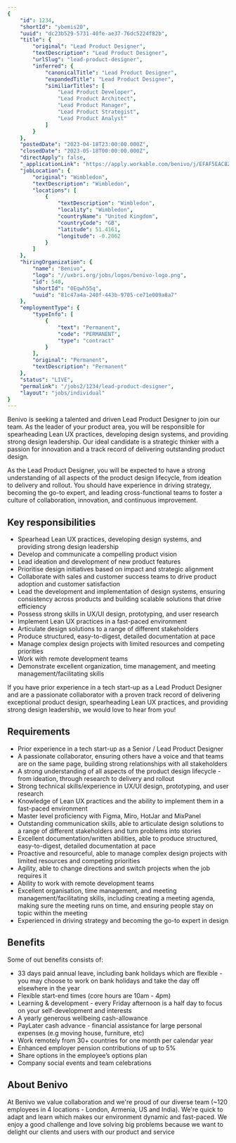 ```yaml
---
{
	"id": 1234,
	"shortId": "ybemis20",
	"uuid": "dc23b529-5731-40fe-ae37-76dc5224f82b",
	"title": {
		"original": "Lead Product Designer",
		"textDescription": "Lead Product Designer",
		"urlSlug": "lead-product-designer",
		"inferred": {
			"canonicalTitle": "Lead Product Designer",
			"expandedTitle": "Lead Product Designer",
			"similiarTitles": [
				"Lead Product Developer",
				"Lead Product Architect",
				"Lead Product Manager",
				"Lead Product Strategist",
				"Lead Product Analyst"
			]
		}
	},
	"postedDate": "2023-04-18T23:00:00.000Z",
	"closedDate": "2023-05-18T00:00:00.000Z",
	"directApply": false,
	"_applicationLink": "https://apply.workable.com/benivo/j/EFAF5EAC82/apply/",
	"jobLocation": {
		"original": "Wimbledon",
		"textDescription": "Wimbledon",
		"locations": [
			{
				"textDescription": "Wimbledon",
				"locality": "Wimbledon",
				"countryName": "United Kingdom",
				"countryCode": "GB",
				"latitude": 51.4161,
				"longitude": -0.2062
			}
		]
	},
	"hiringOrganization": {
		"name": "Benivo",
		"logo": "//uxbri.org/jobs/logos/benivo-logo.png",
		"id": 540,
		"shortId": "0Eqwh55q",
		"uuid": "81c47a4a-240f-443b-9705-ce71e009a8a7"
	},
	"employmentType": {
		"typeInfo": [
			{
				"text": "Permanent",
				"code": "PERMANENT",
				"type": "contract"
			}
		],
		"original": "Permanent",
		"textDescription": "Permanent"
	},
	"status": "LIVE",
	"permalink": "/jobs2/1234/lead-product-designer",
	"layout": "jobs/individual"
}
---
```

<p>Benivo is seeking a talented and driven Lead Product Designer to join our team. As the leader of your product area, you will be responsible for spearheading Lean UX practices, developing design systems, and providing strong design leadership. Our ideal candidate is a strategic thinker with a passion for innovation and a track record of delivering outstanding product design.</p>
<p>As the Lead Product Designer, you will be expected to have a strong understanding of all aspects of the product design lifecycle, from ideation to delivery and rollout. You should have experience in driving strategy, becoming the go-to expert, and leading cross-functional teams to foster a culture of collaboration, innovation, and continuous improvement.</p>
<h2 id="key-responsibilities">Key responsibilities</h2>
<ul>
<li>Spearhead Lean UX practices, developing design systems, and providing strong design leadership</li>
<li>Develop and communicate a compelling product vision</li>
<li>Lead ideation and development of new product features</li>
<li>Prioritise design initiatives based on impact and strategic alignment</li>
<li>Collaborate with sales and customer success teams to drive product adoption and customer satisfaction</li>
<li>Lead the development and implementation of design systems, ensuring consistency across products and building scalable solutions that drive efficiency</li>
<li>Possess strong skills in UX/UI design, prototyping, and user research</li>
<li>Implement Lean UX practices in a fast-paced environment</li>
<li>Articulate design solutions to a range of different stakeholders</li>
<li>Produce structured, easy-to-digest, detailed documentation at pace</li>
<li>Manage complex design projects with limited resources and competing priorities</li>
<li>Work with remote development teams</li>
<li>Demonstrate excellent organization, time management, and meeting management/facilitating skills</li>
</ul>
<p>If you have prior experience in a tech start-up as a Lead Product Designer and are a passionate collaborator with a proven track record of delivering exceptional product design, spearheading Lean UX practices, and providing strong design leadership, we would love to hear from you!</p>
<h2 id="requirements">Requirements</h2>
<ul>
<li>Prior experience in a tech start-up as a Senior / Lead Product Designer</li>
<li>A passionate collaborator, ensuring others have a voice and that teams are on the same page, building strong relationships with all stakeholders</li>
<li>A strong understanding of all aspects of the product design lifecycle - from ideation, through research to delivery and rollout</li>
<li>Strong technical skills/experience in UX/UI design, prototyping, and user research</li>
<li>Knowledge of Lean UX practices and the ability to implement them in a fast-paced environment</li>
<li>Master level proficiency with Figma, Miro, HotJar and MixPanel</li>
<li>Outstanding communication skills, able to articulate design solutions to a range of different stakeholders and turn problems into stories</li>
<li>Excellent documentation/written abilities, able to produce structured, easy-to-digest, detailed documentation at pace</li>
<li>Proactive and resourceful, able to manage complex design projects with limited resources and competing priorities</li>
<li>Agility, able to change directions and switch projects when the job requires it</li>
<li>Ability to work with remote development teams</li>
<li>Excellent organisation, time management, and meeting management/facilitating skills, including creating a meeting agenda, making sure the meeting runs on time, and ensuring people stay on topic within the meeting</li>
<li>Experienced in driving strategy and becoming the go-to expert in design</li>
</ul>
<h2 id="benefits">Benefits</h2>
<p>Some of out benefits consists of:</p>
<ul>
<li>33 days paid annual leave, including bank holidays which are flexible - you may choose to work on bank holidays and take the day off elsewhere in the year</li>
<li>Flexible start-end times (core hours are 10am - 4pm)</li>
<li>Learning &amp; development - every Friday afternoon is a half day to focus on your self-development and interests</li>
<li>A yearly generous wellbeing cash-allowance</li>
<li>PayLater cash advance - financial assistance for large personal expenses (e.g moving house, furniture, etc)</li>
<li>Work remotely from 30+ countries for one month per calendar year</li>
<li>Enhanced employer pension contributions of up to 5%</li>
<li>Share options in the employee’s options plan</li>
<li>Company social events and team celebrations</li>
</ul>
<h2 id="about-benivo">About Benivo</h2>
<p>At Benivo we value collaboration and we're proud of our diverse team (~120 employees in 4 locations - London, Armenia, US and India). We're quick to adapt and learn which makes our environment dynamic and fast-paced. We enjoy a good challenge and love solving big problems because we want to delight our clients and users with our product and service</p>

